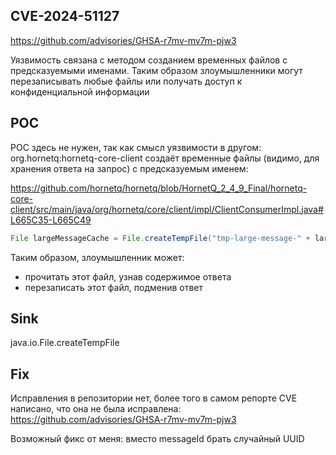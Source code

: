 ## CVE-2024-51127

https://github.com/advisories/GHSA-r7mv-mv7m-pjw3

Уязвимость связана с методом созданием временных файлов с предсказуемыми именами. Таким образом злоумышленники могут
перезаписывать любые файлы или получать доступ к конфиденциальной информации

## POC

POC здесь не нужен, так как смысл уязвимости в другом: org.hornetq:hornetq-core-client создаёт временные файлы (видимо,
для хранения ответа на запрос) с предсказуемым именем:

https://github.com/hornetq/hornetq/blob/HornetQ_2_4_9_Final/hornetq-core-client/src/main/java/org/hornetq/core/client/impl/ClientConsumerImpl.java#L665C35-L665C49

```java
File largeMessageCache = File.createTempFile("tmp-large-message-" + largeMessage.getMessageID() + "-", ".tmp");
```

Таким образом, злоумышленник может:

- прочитать этот файл, узнав содержимое ответа
- перезаписать этот файл, подменив ответ

## Sink

java.io.File.createTempFile

## Fix

Исправления в репозитории нет, более того в самом репорте CVE написано, что она не была
исправлена: https://github.com/advisories/GHSA-r7mv-mv7m-pjw3

Возможный фикс от меня: вместо messageId брать случайный UUID
